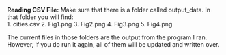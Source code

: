 **Reading CSV File:**
Make sure that there is a folder called output_data. In that folder you will find:  
    1. cities.csv
    2. Fig1.png
    3. Fig2.png
    4. Fig3.png
    5. Fig4.png

The current files in those folders are the output from the program I ran. However, if you do run it again, all of them will be updated and written over. 

